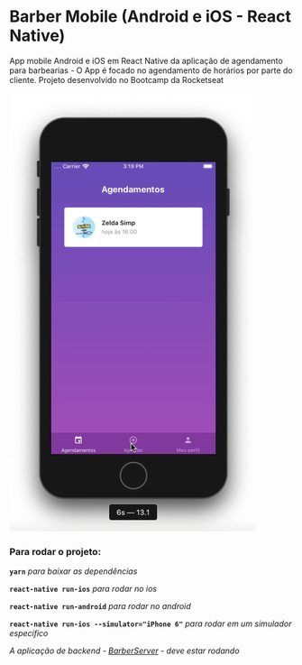# Barber Mobile (Android e iOS - React Native)

App mobile Android e iOS em React Native da aplicação de agendamento para barbearias - O App é focado no agendamento de horários por parte do cliente.
Projeto desenvolvido no Bootcamp da Rocketseat

![Imagem do App barber Mobile Rodando](https://raw.githubusercontent.com/mayconfrancisco/barber-mobile/master/imgs/barber-mobile.gif)


### Para rodar o projeto:

**`yarn`** _para baixar as dependências_

**`react-native run-ios`** _para rodar no ios_

**`react-native run-android`** _para rodar no android_

**`react-native run-ios --simulator="iPhone 6"`** _para rodar em um simulador específico_

_A aplicação de backend - [BarberServer](https://github.com/mayconfrancisco/barber-server) - deve estar rodando_

